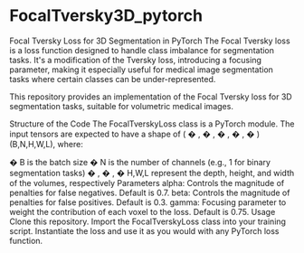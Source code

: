 # FocalTversky3D_pytorch
Focal Tversky Loss for 3D Segmentation in PyTorch
The Focal Tversky loss is a loss function designed to handle class imbalance for segmentation tasks. It's a modification of the Tversky loss, introducing a focusing parameter, making it especially useful for medical image segmentation tasks where certain classes can be under-represented.

This repository provides an implementation of the Focal Tversky loss for 3D segmentation tasks, suitable for volumetric medical images.

Structure of the Code
The FocalTverskyLoss class is a PyTorch module. The input tensors are expected to have a shape of 
(
�
,
�
,
�
,
�
,
�
)
(B,N,H,W,L), where:

�
B is the batch size
�
N is the number of channels (e.g., 1 for binary segmentation tasks)
�
,
�
,
�
H,W,L represent the depth, height, and width of the volumes, respectively
Parameters
alpha: Controls the magnitude of penalties for false negatives. Default is 0.7.
beta: Controls the magnitude of penalties for false positives. Default is 0.3.
gamma: Focusing parameter to weight the contribution of each voxel to the loss. Default is 0.75.
Usage
Clone this repository.
Import the FocalTverskyLoss class into your training script.
Instantiate the loss and use it as you would with any PyTorch loss function.
